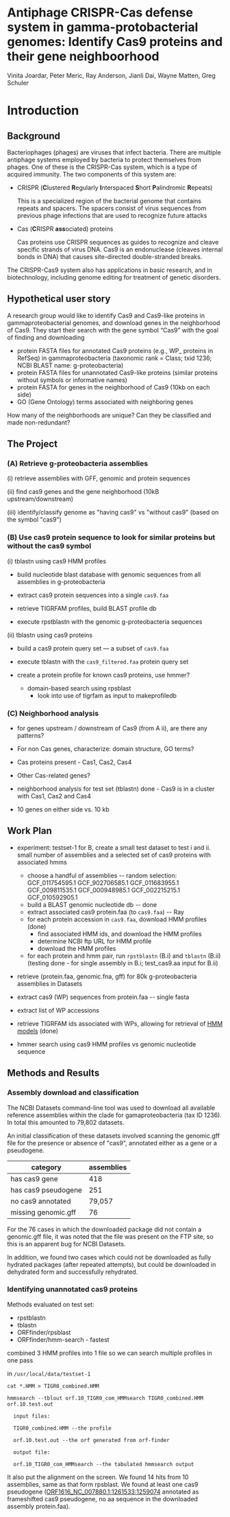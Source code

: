 # Antiphage CRISPR-Cas defense system in gamma-protobacterial genomes: Identify Cas9 proteins and their gene neighboorhood 

Vinita Joardar, Peter Meric, Ray Anderson, Jianli Dai, Wayne Matten, Greg Schuler


# Introduction
## Background
Bacteriophages (phages) are viruses that infect bacteria. There are multiple antiphage systems employed by bacteria to protect themselves from phages. One of these is the CRISPR-Cas system, which is a type of acquired immunity. The two components of this system are:
- CRISPR (**C**lustered **R**egularly **I**nterspaced **S**hort **P**alindromic **R**epeats)

   This is a specialized region of the bacterial genome that contains repeats and spacers. The spacers consist of virus sequences from previous phage infections that are used to recognize future attacks 
- Cas (**C**RISPR **ass**ociated) proteins  

   Cas proteins use CRISPR sequences as guides to recognize and cleave specific strands of virus DNA. Cas9 is an endonuclease (cleaves internal bonds in DNA) that causes site-directed double-stranded breaks.    

The CRISPR-Cas9 system also has applications in basic research, and in biotechnology, including genome editing for treatment of genetic disorders.  

## Hypothetical user story 
A research group would like to identify Cas9 and Cas9-like proteins in gammaproteobacterial genomes, and download genes in the neighborhood of Cas9. They start their search with the gene symbol “Cas9” with the goal of finding and downloading
- protein FASTA files for annotated Cas9 proteins (e.g., WP_ proteins in RefSeq) in gammaproteobacteria (taxonomic rank = Class; txid 1236; NCBI BLAST name: g-proteobacteria)
- protein FASTA files for unannotated Cas9-like proteins (similar proteins without symbols or informative names)
- protein FASTA for genes in the neighborhood of Cas9 (10kb on each side)
- GO (Gene Ontology) terms associated with neighboring genes  

How many of the neighborhoods are unique? Can they be classified and made non-redundant?


## The Project

### (A) Retrieve g-proteobacteria assemblies
(i)  retrieve assemblies with GFF, genomic and protein sequences

(ii) find cas9 genes and the gene neighborhood (10kB upstream/downstream)

(iii) identify/classify genome as "having cas9" vs "without cas9" (based on the symbol "cas9")


### (B) Use cas9 protein sequence to look for similar proteins but without the cas9 symbol
(i) tblastn using cas9 HMM profiles

* build nucleotide blast database with genomic sequences from all assemblies in g-proteobacteria

* extract cas9 protein sequences into a single `cas9.faa`

* retrieve TIGRFAM profiles, build BLAST profile db

* execute rpstblastn with the genomic g-proteobacteria sequences


(ii) tblastn using cas9 proteins

* build a cas9 protein query set &mdash; a subset of `cas9.faa`

* execute tblastn with the `cas9_filtered.faa` protein query set

* create a protein profile for known cas9 proteins, use hmmer?
  * domain-based search using rpsblast
    * look into use of tigrfam as input to makeprofiledb


### (C) Neighborhood analysis

* for genes upstream / downstream of Cas9 (from A ii), are there any patterns?

* For non Cas genes, characterize:  domain structure, GO terms?

* Cas proteins present - Cas1, Cas2, Cas4

* Other Cas-related genes?

* neighborhood analysis for test set (tblastn) done - Cas9 is in a cluster with Cas1, Cas2 and Cas4 

* 10 genes on either side vs. 10 kb

## Work Plan 
* experiment: testset-1
  for B, create a small test dataset to test i and ii. small number of assemblies and a selected set of cas9 proteins with associated hmms
  * choose a handful of assemblies -- random selection: GCF_011754595.1 GCF_902706585.1 GCF_011683955.1 GCF_009811535.1 GCF_000948985.1 GCF_002215215.1 GCF_010592905.1
  * build a BLAST genomic nucleotide db -- done
  * extract associated cas9 protein.faa (to `cas9.faa`) -- Ray
  * for each protein accession in `cas9.faa`, download HMM profiles (done)
    * find associated HMM ids, and download the HMM profiles
    * determine NCBI ftp URL for HMM profile
    * download the HMM profiles
  * for each protein and hmm pair, run `rpstblastn` (B.i) and `tblastn` (B.ii) (testing done - for single assembly in B.i; test_cas9.aa input for B.ii)

* retrieve (protein.faa, genomic.fna, gff) for 80k g-proteobacteria assemblies in Datasets

* extract cas9 (WP) sequences from protein.faa -- single fasta 

* extract list of WP accessions

* retrieve TIGRFAM ids associated with WPs, allowing for retrieval of [HMM models](https://ftp.ncbi.nlm.nih.gov/hmm/current/hmm_PGAP.HMM/TIGR01865.1.HMM) (done)

* hmmer search using cas9 HMM profiles vs genomic nucleotide sequence



## Methods and Results
### Assembly download and classification

The NCBI Datasets command-line tool was used to download all available reference assemblies within the clade for gamaproteobacteria (tax ID 1236).  In total this amounted to 79,802 datasets.                  

An initial classification of these datasets involved scanning the genomic.gff file for the presence or absence of "cas9", annotated either as a gene or a pseudogene.                                           

| category            | assemblies |
|---------------------|---------|
| has cas9 gene       |     418 |
| has cas9 pseudogene |     251 |
| no cas9 annotated   |  79,057 |
| missing genomic.gff |      76 |

For the 76 cases in which the downloaded package did not contain a genomic.gff file, it was noted that the file was present on the FTP site, so this is an apparent bug for NCBI Datasets.                      

In addition, we found two cases which could not be downloaded as fully hydrated packages (after repeated attempts), but could be downloaded in dehydrated form and successfully rehydrated.   

### Identifying unannotated cas9 proteins

Methods evaluated on test set:

* rpstblastn
* tblastn
* ORFfinder/rpsblast
* ORFfinder/hmm-search - fastest 


combined 3 HMM profiles into 1 file so we can search multiple profiles in one pass
   
in `/usr/local/data/testset-1`
   
`cat *.HMM > TIGR0_combined.HMM`

`hmmsearch --tblout orf.10_TIGR0_com_HMMsearch TIGR0_combined.HMM orf.10.test.out`

      input files:
   
      TIGR0_combined.HMM --the profile
   
      orf.10.test.out --the orf generated from orf-finder
   
      output file:
   
      orf.10_TIGR0_com_HMMsearch --the tabulated hmmsearch output
   
It also put the alignment on the screen. We found 14 hits from 10 assemblies, same as that form rpsblast. We found at least one cas9 pseudogene ([ORF1616_NC_007880.1:1261533:1259074](https://www.ncbi.nlm.nih.gov/nuccore/NC_007880.1?report=genbank&from=1258761&to=1263689) annotated as frameshifted cas9 pseudogene, no aa sequence in the downloaded assembly protein.faa).





      

